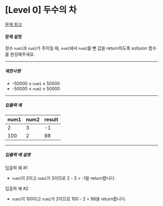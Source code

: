 # [Level 0] 두수의 차

[문제 링크](https://school.programmers.co.kr/learn/courses/30/lessons/120803)

#### 문제 설명

정수 ```num1```과 ```num2```가 주어질 때, ```num1```에서 ```num2```를 뺀 값을 return하도록 soltuion 함수를 완성해주세요.

---

##### 제한사항

- -50000 ≤ ```num1``` ≤ 50000
- -50000 ≤ ```num2``` ≤ 50000

---

##### 입출력 예

|num1|num2|result|
|:---|:---|:---|
|2|3|-1|
|100|2|98|

---

##### 입출력 예 설명

입출력 예 #1

- ```num1```이 2이고 ```num2```가 3이므로 2 - 3 = -1을 return합니다.

입출력 예 #2

- ```num1```이 100이고 ```num2```가 2이므로 100 - 2 = 98을 return합니다.
